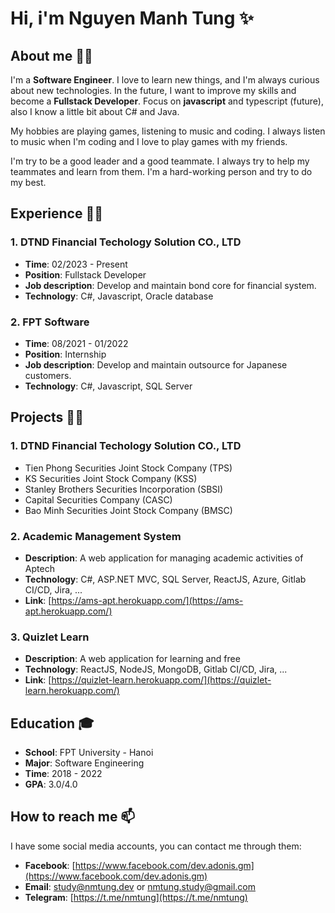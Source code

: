 # Hi, i'm **Nguyen Manh Tung** ✨
## About me 🙋‍♂️

I'm a **Software Engineer**. I love to learn new things, and I'm always curious about new technologies. In the future, I want to improve my skills and become a **Fullstack Developer**. Focus on **javascript** and typescript (future), also I know a little bit about C# and Java.

My hobbies are playing games, listening to music and coding. I always listen to music when I'm coding and I love to play games with my friends.

I'm try to be a good leader and a good teammate. I always try to help my teammates and learn from them. I'm a hard-working person and try to do my best.

## Experience 👨‍🔬
### 1. DTND Financial Techology Solution CO., LTD
- **Time**: 02/2023 - Present
- **Position**: Fullstack Developer
- **Job description**: Develop and maintain bond core for financial system.
- **Technology**: C#, Javascript, Oracle database

### 2. FPT Software
- **Time**: 08/2021 - 01/2022
- **Position**: Internship
- **Job description**: Develop and maintain outsource for Japanese customers.
- **Technology**: C#, Javascript, SQL Server

## Projects 👨‍💻
### 1. DTND Financial Techology Solution CO., LTD
- Tien Phong Securities Joint Stock Company (TPS)
- KS Securities Joint Stock Company (KSS)
- Stanley Brothers Securities Incorporation (SBSI)
- Capital Securities Company (CASC)
- Bao Minh Securities Joint Stock Company (BMSC)

### 2. Academic Management System
- **Description**: A web application for managing academic activities of Aptech
- **Technology**: C#, ASP.NET MVC, SQL Server, ReactJS, Azure, Gitlab CI/CD, Jira, ...
- **Link**: [https://ams-apt.herokuapp.com/](https://ams-apt.herokuapp.com/)

### 3. Quizlet Learn
- **Description**: A web application for learning and free
- **Technology**: ReactJS, NodeJS, MongoDB, Gitlab CI/CD, Jira, ...
- **Link**: [https://quizlet-learn.herokuapp.com/](https://quizlet-learn.herokuapp.com/)

## Education 🎓
- **School**: FPT University - Hanoi
- **Major**: Software Engineering
- **Time**: 2018 - 2022
- **GPA**: 3.0/4.0

## How to reach me 📫

I have some social media accounts, you can contact me through them:
- **Facebook**: [https://www.facebook.com/dev.adonis.gm](https://www.facebook.com/dev.adonis.gm)
- **Email**: [study@nmtung.dev](mailto:study@nmtung.dev) or [nmtung.study@gmail.com](mailto:nmtung.study@gmail.com)
- **Telegram**: [https://t.me/nmtung](https://t.me/nmtung)